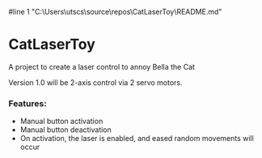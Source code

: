 #line 1 "C:\\Users\\utscs\\source\\repos\\CatLaserToy\\README.md"
# CatLaserToy
A project to create a laser control to annoy Bella the Cat

Version 1.0 will be 2-axis control via 2 servo motors.

### Features:
- Manual button activation
- Manual button deactivation
- On activation, the laser is enabled, and eased random movements will occur
